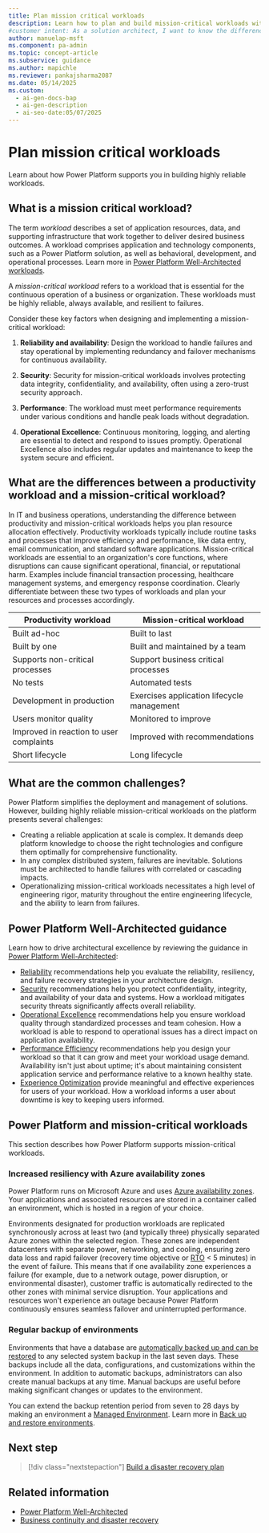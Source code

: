 ```yaml
---
title: Plan mission critical workloads
description: Learn how to plan and build mission-critical workloads with Power Platform to ensure reliability, security, and operational excellence.
#customer intent: As a solution architect, I want to know the difference between productivity and mission-critical workloads so that I can allocate resources effectively.  
author: manuelap-msft
ms.component: pa-admin
ms.topic: concept-article
ms.subservice: guidance
ms.author: mapichle
ms.reviewer: pankajsharma2087
ms.date: 05/14/2025
ms.custom:
  - ai-gen-docs-bap
  - ai-gen-description
  - ai-seo-date:05/07/2025
---
```


# Plan mission critical workloads

Learn about how Power Platform supports you in building highly reliable workloads.

## What is a mission critical workload?

The term *workload* describes a set of application resources, data, and supporting infrastructure that work together to deliver desired business outcomes. A workload comprises application and technology components, such as a Power Platform solution, as well as behavioral, development, and operational processes. Learn more in [Power Platform Well-Architected workloads](../../well-architected/workloads.md).

A *mission-critical workload* refers to a workload that is essential for the continuous operation of a business or organization. These workloads must be highly reliable, always available, and resilient to failures.

Consider these key factors when designing and implementing a mission-critical workload:

1. **Reliability and availability**: Design the workload to handle failures and stay operational by implementing redundancy and failover mechanisms for continuous availability.

1. **Security**: Security for mission-critical workloads involves protecting data integrity, confidentiality, and availability, often using a zero-trust security approach.

1. **Performance**: The workload must meet performance requirements under various conditions and handle peak loads without degradation.

1. **Operational Excellence**: Continuous monitoring, logging, and alerting are essential to detect and respond to issues promptly. Operational Excellence also includes regular updates and maintenance to keep the system secure and efficient.

## What are the differences between a productivity workload and a mission-critical workload?

In IT and business operations, understanding the difference between productivity and mission-critical workloads helps you plan resource allocation effectively. Productivity workloads typically include routine tasks and processes that improve efficiency and performance, like data entry, email communication, and standard software applications. Mission-critical workloads are essential to an organization's core functions, where disruptions can cause significant operational, financial, or reputational harm. Examples include financial transaction processing, healthcare management systems, and emergency response coordination. Clearly differentiate between these two types of workloads and plan your resources and processes accordingly.

| Productivity workload | Mission-critical workload |
| --- | --- |
| Built ad-hoc​ | Built to last​ | 
| Built by one​ | Built and maintained by a team​ |
| Supports non-critical processes​ | Support business critical processes​ | 
| No tests | Automated tests​ |
| Development in production | Exercises application lifecycle management |
| Users monitor quality​ | Monitored to improve​ |
| Improved in reaction to user complaints​ | Improved with recommendations​ |
| Short lifecycle| Long lifecycle  |

## What are the common challenges?

Power Platform simplifies the deployment and management of solutions. However, building highly reliable mission-critical workloads on the platform presents several challenges:

- Creating a reliable application at scale is complex. It demands deep platform knowledge to choose the right technologies and configure them optimally for comprehensive functionality.
- In any complex distributed system, failures are inevitable. Solutions must be architected to handle failures with correlated or cascading impacts.
- Operationalizing mission-critical workloads necessitates a high level of engineering rigor, maturity throughout the entire engineering lifecycle, and the ability to learn from failures.

## Power Platform Well-Architected guidance

Learn how to drive architectural excellence by reviewing the guidance in [Power Platform Well-Architected](/power-platform/well-architected):

- [Reliability](/power-platform/well-architected/reliability/checklist) recommendations help you evaluate the reliability, resiliency, and failure recovery strategies in your architecture design.
- [Security](/power-platform/well-architected/security/checklist) recommendations help you protect confidentiality, integrity, and availability of your data and systems. How a workload mitigates security threats significantly affects overall reliability.
- [Operational Excellence](/power-platform/well-architected/operational-excellence/checklist) recommendations help you ensure workload quality through standardized processes and team cohesion. How a workload is able to respond to operational issues has a direct impact on application availability.
- [Performance Efficiency](/power-platform/well-architected/performance-efficiency/checklist) recommendations help you design your workload so that it can grow and meet your workload usage demand. Availability isn't just about uptime; it's about maintaining consistent application service and performance relative to a known healthy state.
- [Experience Optimization](/power-platform/well-architected/experience-optimization/checklist) provide meaningful and effective experiences for users of your workload. How a workload informs a user about downtime is key to keeping users informed.

## Power Platform and mission-critical workloads

This section describes how Power Platform supports mission-critical workloads.

### Increased resiliency with Azure availability zones

Power Platform runs on Microsoft Azure and uses [Azure availability zones](/azure/reliability/availability-zones-overview). Your applications and associated resources are stored in a container called an environment, which is hosted in a region of your choice.

Environments designated for production workloads are replicated synchronously across at least two (and typically three) physically separated Azure zones within the selected region. These zones are independent datacenters with separate power, networking, and cooling, ensuring zero data loss and rapid failover (recovery time objective or [RTO](/power-platform/well-architected/reliability/metrics) < 5 minutes) in the event of failure. This means that if one availability zone experiences a failure (for example, due to a network outage, power disruption, or environmental disaster), customer traffic is automatically redirected to the other zones with minimal service disruption. Your applications and resources won't experience an outage because Power Platform continuously ensures seamless failover and uninterrupted performance.

### Regular backup of environments

Environments that have a database are [automatically backed up and can be restored](/power-platform/admin/backup-restore-environments) to any selected system backup in the last seven days. These backups include all the data, configurations, and customizations within the environment. In addition to automatic backups, administrators can also create manual backups at any time. Manual backups are useful before making significant changes or updates to the environment.

You can extend the backup retention period from seven to 28 days by making an environment a [Managed Environment](/power-platform/admin/managed-environment-overview). Learn more in [Back up and restore environments](/power-platform/admin/backup-restore-environments).

## Next step

> [!div class="nextstepaction"]
> [Build a disaster recovery plan](plan-disaster-recovery.md)

## Related information

- [Power Platform Well-Architected](/power-platform/well-architected/)
- [Business continuity and disaster recovery](/power-platform/admin/business-continuity-disaster-recovery)